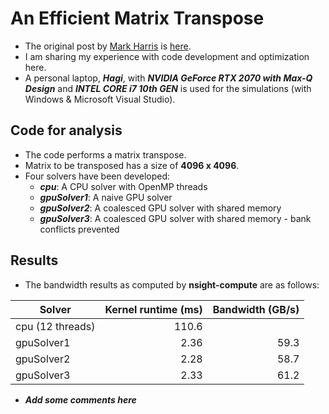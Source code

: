 # An Efficient Matrix Transpose
- The original post by [Mark Harris](https://developer.nvidia.com/blog/author/mharris/) is [here](https://developer.nvidia.com/blog/efficient-matrix-transpose-cuda-cc/#:~:text=In%20this%20post%20I%20will%20show%20some%20of%20the%20performance).
- I am sharing my experience with code development and optimization here.
- A personal laptop, ***Hagi***, with ***NVIDIA GeForce RTX 2070 with Max-Q Design*** and ***INTEL CORE i7 10th GEN*** is used for the simulations (with Windows & Microsoft Visual Studio).
## Code for analysis
- The code performs a matrix transpose.
- Matrix to be transposed has a size of **4096 x 4096**. 
- Four solvers have been developed:
  - ***cpu***: A CPU solver with OpenMP threads
  - ***gpuSolver1***: A naive GPU solver
  - ***gpuSolver2***: A coalesced GPU solver with shared memory
  - ***gpuSolver3***: A coalesced GPU solver with shared memory - bank conflicts prevented
## Results
- The bandwidth results as computed by **nsight-compute** are as follows:

| Solver | Kernel runtime (ms) | Bandwidth (GB/s) |
| --- | ---: | ---: |
| cpu (12 threads) | 110.6 | |
| gpuSolver1 | 2.36 | 59.3 |
| gpuSolver2 | 2.28 | 58.7 |
| gpuSolver3 | 2.33 | 61.2 |

- ***Add some comments here***